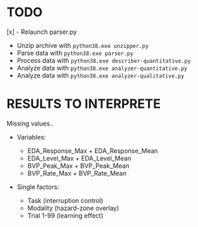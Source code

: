 # TODO

[x] - Relaunch parser.py
- Unzip archive with `python38.exe unzipper.py`
- Parse data with `python38.exe parser.py`
- Process data with `python38.exe describer-quantitative.py`
- Analyze data with `python38.exe analyzer-quantitative.py`
- Analyze data with `python38.exe analyzer-qualitative.py`

# RESULTS TO INTERPRETE
Missing values..

- Variables:
  - EDA_Response_Max + EDA_Response_Mean
  - EDA_Level_Max + EDA_Level_Mean
  - BVP_Peak_Max + BVP_Peak_Mean
  - BVP_Rate_Max + BVP_Rate_Mean

- Single factors:
  - Task (interruption control)
  - Modality (hazard-zone overlay)
  - Trial 1-99 (learning effect)
